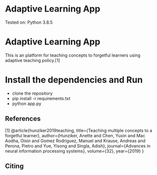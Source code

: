 # Adaptive Learning App




Tested on: Python 3.8.5

# Adaptive Learning App
This is  an platform for teaching concepts to forgetful learners using adaptive teaching policy.[1] 

# Install the dependencies and Run 
- clone the repository
- pip install -r requirements.txt
- python app.py




## References

[1] @article{hunziker2019teaching,
  title={Teaching multiple concepts to a forgetful learner},
  author={Hunziker, Anette and Chen, Yuxin and Mac Aodha, Oisin and Gomez Rodriguez, Manuel and Krause, Andreas and Perona, Pietro and Yue, Yisong and Singla, Adish},
  journal={Advances in neural information processing systems},
  volume={32},
  year={2019}
}

## Citing